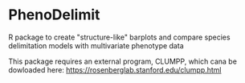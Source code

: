 # PhenoDelimit
R package to create "structure-like" barplots and compare species delimitation models with multivariate phenotype data

This package requires an external program, CLUMPP, which cana be dowloaded here: https://rosenberglab.stanford.edu/clumpp.html
